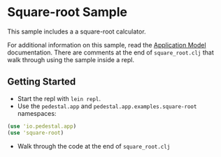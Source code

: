 # Square-root Sample

This sample includes a a square-root calculator.

For additional information on this sample, read the
[Application Model](http://pedestal.io/documentation/application-model/) 
documentation. There are comments at the end of `square_root.clj` that 
walk through using the sample inside a repl.

## Getting Started

* Start the repl with `lein repl`.
* Use the `pedestal.app` and `pedestal.app.examples.square-root` namespaces:

```clojure
(use 'io.pedestal.app)
(use 'square-root)
```

* Walk through the code at the end of `square_root.clj`

